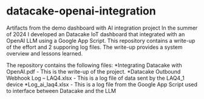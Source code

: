 # datacake-openai-integration
Artifacts from the demo dashboard with AI integration project
In the summer of 2024 I developed an Datacake IoT dashboard that integrated with an OpenAI LLM using a Google App Script. This repository contains a write-up of the effort and 2 supporing log files. The write-up provides a system overview and lessons learned. 

The repository contains the following files:
*Integrating Datacake with OpenAI.pdf - This is the write-up of the project. 
*Datacake Outbound Webhook Log – LAQ4.xlsx - This is a log file of data sent by the LAQ4_1 device
*Log_ai_laq4.xlsx - This is a log file from the Google App Script used to interface between Datacake and the LLM
